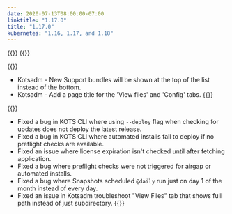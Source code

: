 ```yaml
---
date: 2020-07-13T08:00:00-07:00
linktitle: "1.17.0"
title: "1.17.0"
kubernetes: "1.16, 1.17, and 1.18"
---
```


{{<features>}}
{{</features>}}

{{<changes>}}
* Kotsadm - New Support bundles will be shown at the top of the list instead of the bottom.
* Kotsadm - Add a page title for the 'View files' and 'Config' tabs.
{{</changes>}}

{{<fixes>}}
* Fixed a bug in KOTS CLI where using `--deploy` flag when checking for updates does not deploy the latest release.
* Fixed a bug in KOTS CLI where automated installs fail to deploy if no preflight checks are available.
* Fixed an issue where license expiration isn't checked until after fetching application.
* Fixed a bug where preflight checks were not triggered for airgap or automated installs.
* Fixed a bug where Snapshots scheduled `@daily` run just on day 1 of the month instead of every day.
* Fixed an issue in Kotsadm troubleshoot "View Files" tab that shows full path instead of just subdirectory.
{{</fixes>}}
